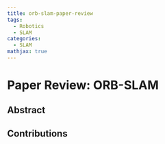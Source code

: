 ```yaml
---
title: orb-slam-paper-review
tags:
  - Robotics
  - SLAM
categories:
  - SLAM
mathjax: true
---
```


# Paper Review: ORB-SLAM

## Abstract



## Contributions

